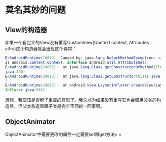 莫名其妙的问题
====
View的构造器
------
如果一个自定义的View没有重写CustomView(Context context, Attributes attrs)这个构造器就会出现这个异常：
```java
E/AndroidRuntime(20813): Caused by: java.lang.NoSuchMethodException: <init> [cl
ss android.content.Context, interface android.util.AttributeSet]
E/AndroidRuntime(20813):  at java.lang.Class.getConstructorOrMethod(Class.
java:460)
E/AndroidRuntime(20813):  at java.lang.Class.getConstructor(Class.java:431
) 
E/AndroidRuntime(20813):  at android.view.LayoutInflater.createView(Layout
Inflater.java:561)
```
想想，我应该是误解了重载的意思了。我总以为如果没有重写它也会调用父类的构造器，但父类构造器跟子类是完全不同的一回事啊。

ObjectAnimator
-----------
ObjectAnimator中需要更改的属性一定需要set跟get方法= =
